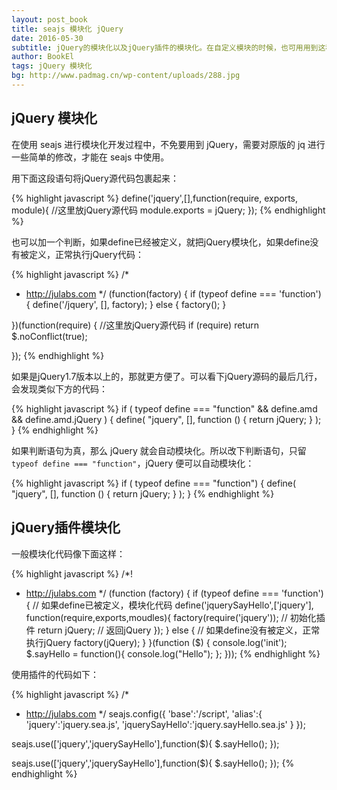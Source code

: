 ```yaml
---
layout: post_book
title: seajs 模块化 jQuery
date: 2016-05-30
subtitle: jQuery的模块化以及jQuery插件的模块化。在自定义模块的时候，也可用用到这种声明方式。
author: BookEl
tags: jQuery 模块化
bg: http://www.padmag.cn/wp-content/uploads/288.jpg
---
```


## jQuery 模块化

在使用 seajs 进行模块化开发过程中，不免要用到 jQuery，需要对原版的 jq 进行一些简单的修改，才能在 seajs 中使用。

用下面这段语句将jQuery源代码包裹起来：

{% highlight javascript %}
define('jquery',[],function(require, exports, module){
    //这里放jQuery源代码
    module.exports = jQuery;
});
{% endhighlight %}

也可以加一个判断，如果define已经被定义，就把jQuery模块化，如果define没有被定义，正常执行jQuery代码：

{% highlight javascript %}
/*
 * http://julabs.com
 */
(function(factory) {
    if (typeof define === 'function') {
        define('/jquery', [], factory);
    }
    else {
        factory();
    }

})(function(require) {
    //这里放jQuery源代码
    if (require) return $.noConflict(true);

});
{% endhighlight %}

如果是jQuery1.7版本以上的，那就更方便了。可以看下jQuery源码的最后几行，会发现类似下方的代码：

{% highlight javascript %}
if ( typeof define === "function" && define.amd && define.amd.jQuery ) {
    define( "jquery", [], function () { return jQuery; } );
}
{% endhighlight %}

如果判断语句为真，那么 jQuery 就会自动模块化。所以改下判断语句，只留 `typeof define === "function"`，jQuery 便可以自动模块化：

{% highlight javascript %}
if ( typeof define === "function") {
    define( "jquery", [], function () { return jQuery; } );
}
{% endhighlight %}

## jQuery插件模块化

一般模块化代码像下面这样：

{% highlight javascript %}
/*!
 * http://julabs.com
 */
(function (factory) {
    if (typeof define === 'function') {
        // 如果define已被定义，模块化代码
        define('jquerySayHello',['jquery'], function(require,exports,moudles){
            factory(require('jquery')); // 初始化插件
            return jQuery; // 返回jQuery
        });
    } else {
        // 如果define没有被定义，正常执行jQuery
        factory(jQuery);
    }
}(function ($) {
    console.log('init');
    $.sayHello = function(){
        console.log("Hello");
    };
}));
{% endhighlight %}

使用插件的代码如下：

{% highlight javascript %}
/*
 * http://julabs.com
 */
seajs.config({
    'base':'/script',
    'alias':{
        'jquery':'jquery.sea.js',
        'jquerySayHello':'jquery.sayHello.sea.js'
    }
});

seajs.use(['jquery','jquerySayHello'],function($){
    $.sayHello();
});

seajs.use(['jquery','jquerySayHello'],function($){
    $.sayHello();
});
{% endhighlight %}


